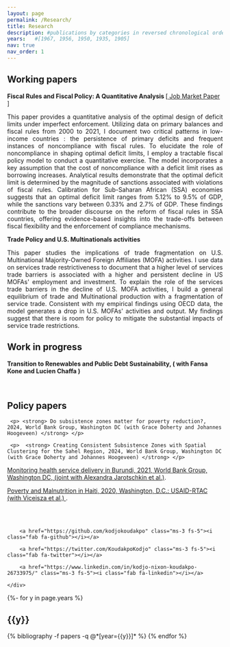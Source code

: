```yaml
---
layout: page
permalink: /Research/
title: Research
description: #publications by categories in reversed chronological order. generated by Jekyll-scholar.
years:   #[1967, 1956, 1950, 1935, 1905]
nav: true
nav_order: 1
---
```





 <div class="home">

 <h2 id="research"> <b> Working papers </b> </h2>

 <p > <strong> Fiscal Rules and Fiscal Policy: A Quantitative Analysis </strong> [<a href= "/assets/pdf/Kodjo_Koudakpo_FRFP_JMP.pdf"> Job Market Paper </a>]</p>
<p align="justify"> This paper provides a quantitative analysis of the optimal design of deficit limits
under imperfect enforcement. Utilizing data on primary balances and fiscal
rules from 2000 to 2021, I document two critical patterns in low-income countries :
the persistence of primary deficits and frequent instances of noncompliance with
fiscal rules. To elucidate the role of noncompliance in shaping optimal deficit limits,
I employ a tractable fiscal policy model to conduct a quantitative exercise. The
model incorporates a key assumption that the cost of noncompliance with a deficit
limit rises as borrowing increases. Analytical results demonstrate that the optimal
deficit limit is determined by the magnitude of sanctions associated with violations
of fiscal rules. Calibration for Sub-Saharan African (SSA) economies suggests that
an optimal deficit limit ranges from 5.12% to 9.5% of GDP, while the sanctions
vary between 0.33% and 2.7% of GDP. These findings contribute to the broader
discourse on the reform of fiscal rules in SSA countries, offering evidence-based insights
into the trade-offs between fiscal flexibility and the enforcement of compliance
mechanisms. </p>
 
  <p> <strong> Trade Policy and U.S. Multinationals activities </strong> </p> 
 <p align="justify">  This paper studies the implications of trade fragmentation on U.S. Multinational Majority-Owned Foreign Affiliates (MOFA) activities. I use data on services trade restrictiveness to document that a higher level of services trade barriers is associated with a higher and persistent decline in US MOFAs' employment and investment. To explain the role of the services trade barriers in the decline of U.S. MOFA activities, I build a general equilibrium of trade and Multinational production with a fragmentation of service trade. Consistent with my empirical findings using OECD data, the model generates a drop in U.S. MOFAs' activities and output. My findings suggest that there is room for policy to mitigate the substantial impacts of service trade restrictions.  </p>
  
</div>

<div class="home">

 <h2 id="research"> <b> Work in progress </b> </h2>

  
 <p> <strong> Transition to Renewables and Public Debt Sustainability, ( with Fansa Kone and Lucien Chaffa ) </strong></p>
</div>

<br/> 

<div class="home">

  <h2 id="research"> <b> Policy papers </b> </h2>

     <p> <strong> Do subsistence zones matter for poverty reduction?, 2024, World Bank Group, Washington DC (with Grace Doherty and Johannes Hoogeveen) </strong> </p>

     <p>  <strong> Creating Consistent Subsistence Zones with Spatial Clustering for the Sahel Region, 2024, World Bank Group, Washington DC (with Grace Doherty and Johannes Hoogeveen) </strong> </p>
     
   <p> <a href="https://documents1.worldbank.org/curated/en/485881623304212722/pdf/Results-from-Iterative-Beneficiary-Facility-Staff-as-Part-of-the-KIRA-Project-March-15-April-2-2021.pdf"> Monitoring health service delivery in Burundi, 2021, World Bank Group, Washington DC, (joint with Alexandra Jarotschkin et al.)</a>.   </p>


  <p> <a href="https://pdf.usaid.gov/pdf_docs/PA00X8GH.pdf"> Poverty and Malnutrition in Haiti, 2020, Washington, D.C.: USAID-RTAC  (with Viceisza et al.) </a>.  </p>

</div>


<br/> <br/>
<body>
  <footer class="pt-5 my-5 text-muted border-top">
  <div class="home">
    <div class="col-md-6 text-end social-media-icons">
      
        <a href="https://github.com/kodjokoudakpo" class="ms-3 fs-5"><i class="fab fa-github"></i></a>
      
        <a href="https://twitter.com/KoudakpoKodjo" class="ms-3 fs-5"><i class="fab fa-twitter"></i></a>
      
        <a href="https://www.linkedin.com/in/kodjo-nixon-koudakpo-26733975/" class="ms-3 fs-5"><i class="fab fa-linkedin"></i></a>
      
    </div>
  </div>
</footer>
</body>






<!-- _pages/publications.md -->
<div class="publications">

{%- for y in page.years %}
  <h2 class="year">{{y}}</h2>
  {% bibliography -f papers -q @*[year={{y}}]* %}
{% endfor %}

</div> 
